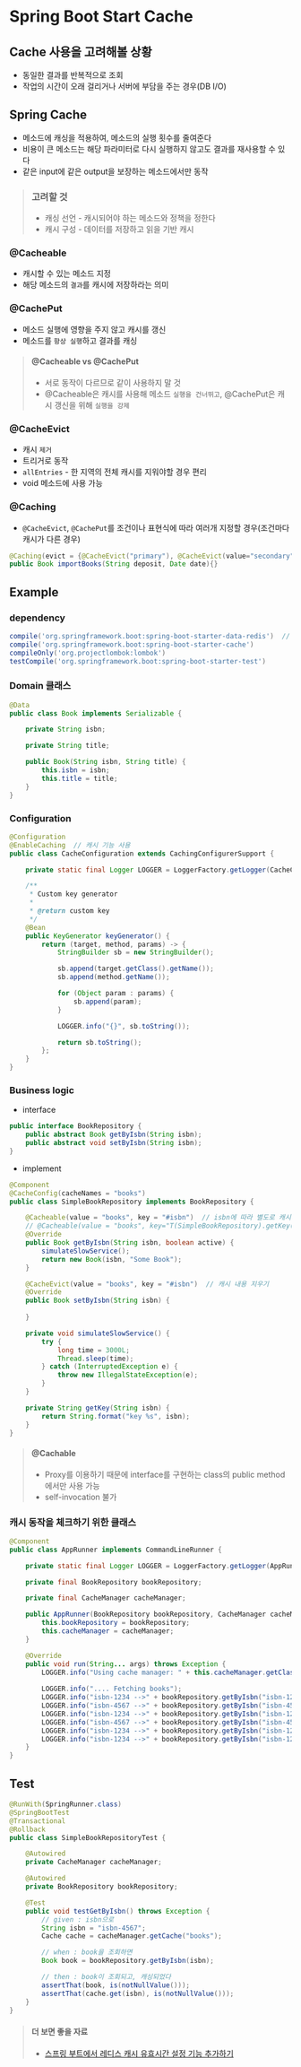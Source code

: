 # Spring Boot Start Cache

## Cache 사용을 고려해볼 상황
* 동일한 결과를 반복적으로 조회
* 작업의 시간이 오래 걸리거나 서버에 부담을 주는 경우(DB I/O)

## Spring Cache
* 메소드에 캐싱을 적용하여, 메소드의 실행 횟수를 줄여준다
* 비용이 큰 메소드는 해당 파라미터로 다시 실행하지 않고도 결과를 재사용할 수 있다
* 같은 input에 같은 output을 보장하는 메소드에서만 동작

> ### 고려할 것 
> * 캐싱 선언 - 캐시되어야 하는 메소드와 정책을 정한다
> * 캐시 구성 - 데이터를 저장하고 읽을 기반 캐시

### @Cacheable
* 캐시할 수 있는 메소드 지정
* 해당 메소드의 `결과`를 캐시에 저장하라는 의미

### @CachePut
* 메소드 실행에 영향을 주지 않고 캐시를 갱신
* 메소드를 `항상 실행`하고 결과를 캐싱

> #### @Cacheable vs @CachePut
> * 서로 동작이 다르므로 같이 사용하지 말 것  
> * @Cacheable은 캐시를 사용해 메소드 `실행을 건너뛰고`, @CachePut은 캐시 갱신을 위해 `실행을 강제`

### @CacheEvict
* 캐시 `제거`
* 트리거로 동작
* `allEntries` - 한 지역의 전체 캐시를 지워야할 경우 편리
* void 메소드에 사용 가능

### @Caching
* `@CacheEvict`, `@CachePut`를 조건이나 표현식에 따라 여러개 지정할 경우(조건마다 캐시가 다른 경우)
```java
@Caching(evict = {@CacheEvict("primary"), @CacheEvict(value="secondary", key="#p0")}) 
public Book importBooks(String deposit, Date date){}
```

## Example
### dependency
```gradle
compile('org.springframework.boot:spring-boot-starter-data-redis')  // dependency에 추가하면 redis를 캐시 스토리지로 사용할 수 있다. 없으면  ConcurrentHashMap 사용
compile('org.springframework.boot:spring-boot-starter-cache')
compileOnly('org.projectlombok:lombok')
testCompile('org.springframework.boot:spring-boot-starter-test')
```

### Domain 클래스
```java
@Data
public class Book implements Serializable {

    private String isbn;

    private String title;

    public Book(String isbn, String title) {
        this.isbn = isbn;
        this.title = title;
    }
}
```

### Configuration
```java
@Configuration
@EnableCaching  // 캐시 기능 사용
public class CacheConfiguration extends CachingConfigurerSupport {

    private static final Logger LOGGER = LoggerFactory.getLogger(CacheConfiguration.class);

    /**
     * Custom key generator
     *
     * @return custom key
     */
    @Bean
    public KeyGenerator keyGenerator() {
        return (target, method, params) -> {
            StringBuilder sb = new StringBuilder();

            sb.append(target.getClass().getName());
            sb.append(method.getName());

            for (Object param : params) {
                sb.append(param);
            }

            LOGGER.info("{}", sb.toString());

            return sb.toString();
        };
    }
}
```

### Business logic
* interface
```java
public interface BookRepository {
    public abstract Book getByIsbn(String isbn);
    public abstract void setByIsbn(String isbn);
}
```

* implement
```java
@Component
@CacheConfig(cacheNames = "books")
public class SimpleBookRepository implements BookRepository {

    @Cacheable(value = "books", key = "#isbn")  // isbn에 따라 별도로 캐시, 다른 인자가 key로 무의미할 경우 사용 가능
    // @Cacheable(value = "books", key="T(SimpleBookRepository).getKey(#isbn)")
    @Override
    public Book getByIsbn(String isbn, boolean active) {
        simulateSlowService();
        return new Book(isbn, "Some Book");
    }

    @CacheEvict(value = "books", key = "#isbn")  // 캐시 내용 지우기
    @Override
    public Book setByIsbn(String isbn) {
        
    }

    private void simulateSlowService() {
        try {
            long time = 3000L;
            Thread.sleep(time);
        } catch (InterruptedException e) {
            throw new IllegalStateException(e);
        }
    }

    private String getKey(String isbn) {
        return String.format("key %s", isbn);
    }
}
```
> #### @Cachable
> * Proxy를 이용하기 때문에 interface를 구현하는 class의 public method에서만 사용 가능
> * self-invocation 불가


### 캐시 동작을 체크하기 위한 클래스
```java
@Component
public class AppRunner implements CommandLineRunner {

    private static final Logger LOGGER = LoggerFactory.getLogger(AppRunner.class);

    private final BookRepository bookRepository;

    private final CacheManager cacheManager;

    public AppRunner(BookRepository bookRepository, CacheManager cacheManager) {
        this.bookRepository = bookRepository;
        this.cacheManager = cacheManager;
    }

    @Override
    public void run(String... args) throws Exception {
        LOGGER.info("Using cache manager: " + this.cacheManager.getClass().getName() + "\n");
        
        LOGGER.info(".... Fetching books");
        LOGGER.info("isbn-1234 -->" + bookRepository.getByIsbn("isbn-1234"));
        LOGGER.info("isbn-4567 -->" + bookRepository.getByIsbn("isbn-4567"));
        LOGGER.info("isbn-1234 -->" + bookRepository.getByIsbn("isbn-1234"));
        LOGGER.info("isbn-4567 -->" + bookRepository.getByIsbn("isbn-4567"));
        LOGGER.info("isbn-1234 -->" + bookRepository.getByIsbn("isbn-1234"));
        LOGGER.info("isbn-1234 -->" + bookRepository.getByIsbn("isbn-1234"));
    }
}
```

## Test
```java
@RunWith(SpringRunner.class)
@SpringBootTest
@Transactional
@Rollback
public class SimpleBookRepositoryTest {

    @Autowired
    private CacheManager cacheManager;

    @Autowired
    private BookRepository bookRepository;

    @Test
    public void testGetByIsbn() throws Exception {
        // given : isbn으로
        String isbn = "isbn-4567";
        Cache cache = cacheManager.getCache("books");

        // when : book을 조회하면
        Book book = bookRepository.getByIsbn(isbn);

        // then : book이 조회되고, 캐싱되었다
        assertThat(book, is(notNullValue()));
        assertThat(cache.get(isbn), is(notNullValue()));
    }
}
```

> #### 더 보면 좋을 자료
> * [스프링 부트에서 레디스 캐시 유효시간 설정 기능 추가하기](http://javacan.tistory.com/entry/customize-redis-cache-expire-time-in-boot)  
> 



